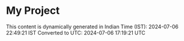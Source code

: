 # My Project

This content is dynamically generated in Indian Time (IST): 2024-07-06 22:49:21 IST
Converted to UTC: 2024-07-06 17:19:21 UTC
